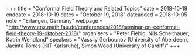 +++
title = "Conformal Field Theory and Related Topics"
date = 2018-10-19
enddate = 2018-10-19
dates = "October 19, 2018"
dateadded = 2018-10-05
note = "Erlangen, Germany"
webpage = "http://www.enz.math.fau.de/conferences/2018/seminar-on-conformal-field-theory-19-oktober-2018/"
organisers = "Peter Fiebig, Nils Scheithauer, Katrin Wendland"
speakers = "Vassily Gorbounov (University of Aberdeen), Jacinta Torres (KIT Karlsruhe), Simon Wood (University of Cardiff)"
+++

